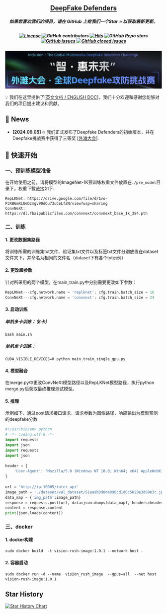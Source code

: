 <h2 align="center"> <a href="">DeepFake Defenders</a></h2>
<h5 align="center"> 如果您喜欢我们的项目，请在 GitHub 上给我们一个Star ⭐ 以获取最新更新。  </h5>

<h5 align="center">
    
<!-- PROJECT SHIELDS -->
[![License](https://img.shields.io/badge/License-Apache%202.0-yellow)](https://github.com/VisionRush/DeepFakeDefenders/blob/main/LICENSE) 
![GitHub contributors](https://img.shields.io/github/contributors/VisionRush/DeepFakeDefenders)
[![Hits](https://hits.seeyoufarm.com/api/count/incr/badge.svg?url=https%3A%2F%2Fgithub.com%2FVisionRush%2FDeepFakeDefenders&count_bg=%2379C83D&title_bg=%23555555&icon=&icon_color=%23E7E7E7&title=Visitors&edge_flat=false)](https://hits.seeyoufarm.com)
![GitHub Repo stars](https://img.shields.io/github/stars/VisionRush/DeepFakeDefenders)
[![GitHub issues](https://img.shields.io/github/issues/VisionRush/DeepFakeDefenders?color=critical&label=Issues)](https://github.com/PKU-YuanGroup/MoE-LLaVA/issues?q=is%3Aopen+is%3Aissue)
[![GitHub closed issues](https://img.shields.io/github/issues-closed/VisionRush/DeepFakeDefenders?color=success&label=Issues)](https://github.com/PKU-YuanGroup/MoE-LLaVA/issues?q=is%3Aissue+is%3Aclosed)  <br>

</h5>

<p align='center'>  
  <img src='./images/competition_title.png' width='850'/>
</p>

💡 我们在这里提供了[[英文文档 / ENGLISH DOC](README.md)]，我们十分欢迎和感谢您能够对我们的项目提出建议和贡献。

## 📣 News

* **[2024.09.05]**  🔥 我们正式发布了Deepfake Defenders的初始版本，并在Deepfake挑战赛中获得了三等奖 
[[外滩大会](https://www.atecup.cn/deepfake)].

## 🚀 快速开始
### 一、预训练模型准备
在开始使用之前，请将模型的ImageNet-1K预训练权重文件放置在`./pre_model`目录下，权重下载链接如下:
```
RepLKNet: https://drive.google.com/file/d/1vo-P3XB6mRLUeDzmgv90dOu73uCeLfZN/view?usp=sharing
ConvNeXt: https://dl.fbaipublicfiles.com/convnext/convnext_base_1k_384.pth
```

### 二、训练

#### 1. 更改数据集路径
将训练所需的训练集txt文件、验证集txt文件以及标签txt文件分别放置在dataset文件夹下，并命名为相同的文件名（dataset下有各个txt示例）
#### 2. 更改超参数
针对所采用的两个模型，在main_train.py中分别需要更改如下参数：
```python
RepLKNet---cfg.network.name = 'replknet'; cfg.train.batch_size = 16
ConvNeXt---cfg.network.name = 'convnext'; cfg.train.batch_size = 24
```

#### 3. 启动训练
##### 单机多卡训练：（8卡）
```shell
bash main.sh
```
##### 单机单卡训练：
```shell
CUDA_VISIBLE_DEVICES=0 python main_train_single_gpu.py
```

#### 4. 模型融合
在merge.py中更改ConvNeXt模型路径以及RepLKNet模型路径，执行python merge.py后获取最终推理测试模型。

#### 5. 推理

示例如下，通过post请求接口请求，请求参数为图像路径，响应输出为模型预测的deepfake分数

```python
#!/usr/bin/env python
# -*- coding:utf-8 -*-
import requests
import json
import requests
import json

header = {
    'User-Agent': 'Mozilla/5.0 (Windows NT 10.0; Win64; x64) AppleWebKit/537.36 (KHTML, like Gecko) Chrome/92.0.4515.107 Safari/537.36'
}

url = 'http://ip:10005/inter_api'
image_path = './dataset/val_dataset/51aa9b8d0da890cd1d0c5029e3d89e3c.jpg'
data_map = {'img_path':image_path}
response = requests.post(url, data=json.dumps(data_map), headers=header)
content = response.content
print(json.loads(content))
```

### 三、docker
#### 1. docker构建
    sudo docker build  -t vision-rush-image:1.0.1 --network host .
#### 2. 容器启动
    sudo docker run -d --name  vision_rush_image  --gpus=all  --net host  vision-rush-image:1.0.1

## Star History

[![Star History Chart](https://api.star-history.com/svg?repos=VisionRush/DeepFakeDefenders&type=Date)](https://star-history.com/#DeepFakeDefenders/DeepFakeDefenders&Date)
